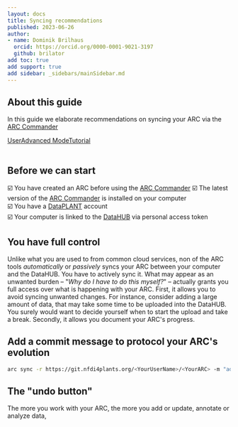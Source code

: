 ```yaml
---
layout: docs
title: Syncing recommendations
published: 2023-06-26
author:
- name: Dominik Brilhaus
  orcid: https://orcid.org/0000-0001-9021-3197
  github: brilator
add toc: true
add support: true
add sidebar: _sidebars/mainSidebar.md
---
```


## About this guide

In this guide we elaborate recommendations on syncing your ARC via the [ARC Commander](./../implementation/ArcCommander.html) 

<a href="./index.html">
    <span class="badge-category">User</span><span class="badge-selected" id="badge-advanced">Advanced</span>
    <span class="badge-category">Mode</span><span class="badge-selected" id="badge-tutorial">Tutorial</span>
</a>

<br>
<br>

## Before we can start

:ballot_box_with_check: You have created an ARC before using the [ARC Commander](./../implementation/ArcCommander.html)
:ballot_box_with_check: The latest version of the [ARC Commander](https://github.com/nfdi4plants/arcCommander/releases) is installed on your computer  
:ballot_box_with_check: You have a [DataPLANT](https://register.nfdi4plants.org) account  
:ballot_box_with_check: Your computer is linked to the [DataHUB](https://git.nfdi4plants.org) via personal access token

## You have full control

Unlike what you are used to from common cloud services, non of the ARC tools *automatically* or *passively* syncs your ARC between your computer and the DataHUB. You have to actively sync it. What may appear as an unwanted burden &ndash; "*Why do I have to do this myself?*" &ndash; actually grants you full access over what is happening with your ARC. First, it allows you to avoid syncing unwanted changes. For instance, consider adding a large amount of data, that may take some time to be uploaded into the DataHUB. You surely would want to decide yourself when to start the upload and take a break. 
Secondly, it allows you document your ARC's progress. 


## Add a commit message to protocol your ARC's evolution

```bash
arc sync -r https://git.nfdi4plants.org/<YourUserName>/<YourARC> -m "added RNAseq dataset"
```

## The "undo button"

<!-- ## An `arc sync` a day keeps the Data Steward away -->


The more you work with your ARC, the more you add or update, annotate or analyze data, 

